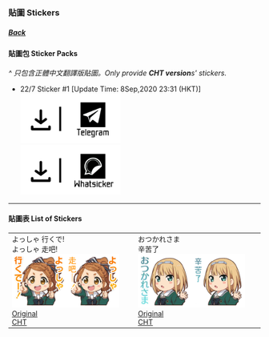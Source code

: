 ### 貼圖 Stickers
##### [Back](HostsCreation.md)

#### 貼圖包 Sticker Packs<br>
<i>^ 只包含正體中文翻譯版貼圖。Only provide **CHT version**s' stickers.</i>
- 22/7 Sticker #1 [Update Time: 8Sep,2020 23:31 (HKT)]<br> 
<a target="_blank" rel="noopener noreferrer" href=""><img src="../../Img/Download_Telegram.png" height="100"></a><br>
<a target="_blank" rel="noopener noreferrer" href=""><img src="../../Img/Download_Whatsticker.png" height="100"></a>

---

#### 貼圖表 List of Stickers<br>

<table>
 <tr>
<td>よっしゃ 行くで!<br>よっしゃ 走吧!<br>
 <img src="../../Img/Nanaon/Stamp/Original/10000001.png" width="45%"><img src="../../Img/Nanaon/Stamp/CHT/10000001.png" width="45%"><br>
 <a target="_blank" rel="noopener noreferrer" href="https://github.com/LYHPandaKing/227PhotoBackup/raw/master/Img/Nanaon/Stamp/Original/10000001.png">Original</a><br>
 <a target="_blank" rel="noopener noreferrer" href="https://github.com/LYHPandaKing/227PhotoBackup/raw/master/Img/Nanaon/Stamp/CHT/10000001.png">CHT</a><br></td>
<td>おつかれさま<br>辛苦了<br>
 <img src="../../Img/Nanaon/Stamp/Original/10000002.png" width="45%"><img src="../../Img/Nanaon/Stamp/CHT/10000002.png" width="45%"><br>
 <a target="_blank" rel="noopener noreferrer" href="https://github.com/LYHPandaKing/227PhotoBackup/raw/master/Img/Nanaon/Stamp/Original/10000002.png">Original</a><br>
 <a target="_blank" rel="noopener noreferrer" href="https://github.com/LYHPandaKing/227PhotoBackup/raw/master/Img/Nanaon/Stamp/CHT/10000002.png">CHT</a><br></td>
 </tr>
</table>
